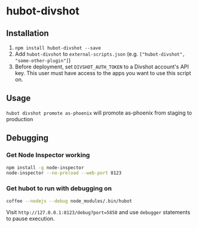 hubot-divshot
=============

## Installation
1. `npm install hubot-divshot --save`
2. Add `hubot-divshot` to `external-scripts.json` (e.g. `["hubot-divshot", "some-other-plugin"]`)
3. Before deployment, set `DIVSHOT_AUTH_TOKEN` to a Divshot account's API key. This user must have access to the apps you want to use this script on.

## Usage

`hubot divshot promote as-phoenix` will promote as-phoenix from staging to production

## Debugging

### Get Node Inspector working
```bash
npm install -g node-inspector
node-inspector --no-preload --web-port 8123
```

### Get hubot to run with debugging on
```bash
coffee --nodejs --debug node_modules/.bin/hubot
```

Visit `http://127.0.0.1:8123/debug?port=5858` and use `debugger` statements to pause execution.
